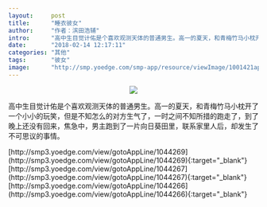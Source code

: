 ```yaml
---
layout:     post
title:      "睡衣彼女"
author:     "作者：滨田浩辅"
intro:      "高中生目觉计佑是个喜欢观测天体的普通男生。高一的夏天，和青梅竹马小枕开了一个小小的玩笑，但是不知怎么的对方生气了，一时之间不知所措的跑走了，到了晚上还没有回来，焦急中，男主跑到了一片向日葵田里，联系家里人后，却发生了不可思议的事情。"
date:       "2018-02-14 12:17:11"
categories: "其他"
tags:       "彼女"
image:      "http://smp.yoedge.com/smp-app/resource/viewImage/1001421appline.png"
---
```

<div style="text-align: center">
<p><img src="http://smp.yoedge.com/smp-app/resource/viewImage/1001421appline.png"/></p>
</div>
<p class="post-meta">
<span>高中生目觉计佑是个喜欢观测天体的普通男生。高一的夏天，和青梅竹马小枕开了一个小小的玩笑，但是不知怎么的对方生气了，一时之间不知所措的跑走了，到了晚上还没有回来，焦急中，男主跑到了一片向日葵田里，联系家里人后，却发生了不可思议的事情。</span>
</p>
[http://smp3.yoedge.com/view/gotoAppLine/1044269](http://smp3.yoedge.com/view/gotoAppLine/1044269){:target="_blank"}
[http://smp3.yoedge.com/view/gotoAppLine/1044267](http://smp3.yoedge.com/view/gotoAppLine/1044267){:target="_blank"}
[http://smp3.yoedge.com/view/gotoAppLine/1044266](http://smp3.yoedge.com/view/gotoAppLine/1044266){:target="_blank"}


